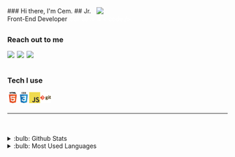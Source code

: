 <img src="https://tenor.com/tr/view/laz-ziya-kurtlar-vadisi-vadi-smile-nod-gif-17724769" align="right" width="300">
### Hi there, I'm Cem.
## Jr. Front-End Developer
<font color="white"> Coffee ☕ & < code /></font>

### Reach out to me
 [<img  width="22" src="https://unpkg.com/simple-icons@v4/icons/youtube.svg" align="left" />][youtube] 
[<img  width="22" src="https://unpkg.com/simple-icons@v4/icons/twitter.svg" align="left" />][twitter]
[<img  width="22" src="https://unpkg.com/simple-icons@v4/icons/linkedin.svg" align="left" />][linkedin]

<br>
<br>

### Tech I use
<img align="left" src="https://raw.githubusercontent.com/github/explore/80688e429a7d4ef2fca1e82350fe8e3517d3494d/topics/html/html.png" width="25" height="25" />
<img align="left" src="https://raw.githubusercontent.com/github/explore/80688e429a7d4ef2fca1e82350fe8e3517d3494d/topics/css/css.png" width="25" height="25" />
<img align="left" src="https://raw.githubusercontent.com/github/explore/80688e429a7d4ef2fca1e82350fe8e3517d3494d/topics/javascript/javascript.png" width="25" height="25" />
<img align="left" src="https://raw.githubusercontent.com/github/explore/80688e429a7d4ef2fca1e82350fe8e3517d3494d/topics/git/git.png" width="25" height="25" />

<br>
<br>
<hr>
<br>
<br>
<details>
<summary>:bulb: Github Stats</summary>
<img src="https://github-readme-stats.vercel.app/api?username=fromCem&theme=radical" >
</details>

<details>
<summary>:bulb:  Most Used Languages</summary>
<img src="https://github-readme-stats.vercel.app/api/top-langs/?username=fromCem&layout=compact" >
</details>

[youtube]:https://www.youtube.com/channel/UCKTzWIYdxU6EDlO2Z6VCHqA
[twitter]:https://twitter.com/mqhendis
[linkedin]:https://www.linkedin.com/in/cmsahin/


